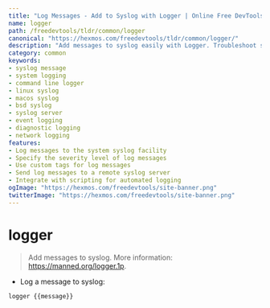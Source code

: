 ```yaml
---
title: "Log Messages - Add to Syslog with Logger | Online Free DevTools by Hexmos"
name: logger
path: /freedevtools/tldr/common/logger
canonical: "https://hexmos.com/freedevtools/tldr/common/logger/"
description: "Add messages to syslog easily with Logger. Troubleshoot system issues and monitor application behavior effectively. Free online tool, no registration required."
category: common
keywords:
- syslog message
- system logging
- command line logger
- linux syslog
- macos syslog
- bsd syslog
- syslog server
- event logging
- diagnostic logging
- network logging
features:
- Log messages to the system syslog facility
- Specify the severity level of log messages
- Use custom tags for log messages
- Send log messages to a remote syslog server
- Integrate with scripting for automated logging
ogImage: "https://hexmos.com/freedevtools/site-banner.png"
twitterImage: "https://hexmos.com/freedevtools/site-banner.png"
---
```


# logger

> Add messages to syslog.
> More information: <https://manned.org/logger.1p>.

- Log a message to syslog:

`logger {{message}}`
